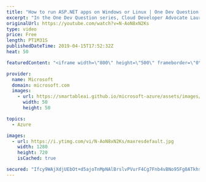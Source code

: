 ```yaml
---
title: "How to run ASP.NET apps on Windows or Linux | One Dev Question: Laurent Bugnion"
excerpt: "In the One Dev Question series, Cloud Developer Advocate Laurent Bugnion explains various development features of Azure. In this video, Laurent explains how to run your ASP.NET apps on Windows or Linux.   Get more information at: http://gslb.ch/265c-onedevquestion  Create your free Azure account today:"
originalUrl: https://youtube.com/watch?v=N-AoN8xN2Ks
type: video
price: Free
length: PT1M31S
publishedDateTime: 2019-04-15T17:52:32Z
heat: 50

featuredContent: "<iframe width=\"800\" height=\"500\" frameborder=\"0\" src=\"https://www.youtube.com/embed/N-AoN8xN2Ks\" allow=\"accelerometer; autoplay; encrypted-media; gyroscope; picture-in-picture\" allowfullscreen></iframe>"

provider:
  name: Microsoft
  domain: microsoft.com
  images:
    - url: https://smartableai.github.io/microsoft-azure/assets/images/organizations/microsoft.com-50x50.jpg
      width: 50
      height: 50

topics:
  - Azure

images:
  - url: https://i.ytimg.com/vi/N-AoN8xN2Ks/maxresdefault.jpg
    width: 1280
    height: 720
    isCached: true

secured: "Ifcy9WAjXdjUEbOt+d5ajoTnMpNAlBrslvPVurF4Cg7Fnb4vBNo95Fg0ATkhsptLEKYwvgXzDp/sLofdhaF4PhqQLHto8MpcDAuI7c3NZERH32hZsdIOjOXhOb4AAWBkWuSo8ZRNnQIGwQVOzrkMH7SM2tYtk/Q9eacNcvom6KJiQ65KbFU9+xuF97qTfjigKsMwDEcl0BPzknU+n/mTdfOWkgUAlyo2GQAOJxx4eSKG+cmAnAyWzhoiDjA4pdM3L0/m/QaQjsS8mSP1ddoa+hqy137KZVO3bhcclXdrQeGjiO3TG9X8ilFw6AlOoFeVX5N2Oljthk39zmig2K123IqrnFCKdK/K+VUnxRPPrwg1eHAeWZzfi/nFBvvMIpUwJYWNMdlAz7kFaWflIUxc/7Y+Y9/zDdZbRwmiE3EHVOw=;D+gSmwgnD8Hy0rES3u4V2Q=="
---
```


